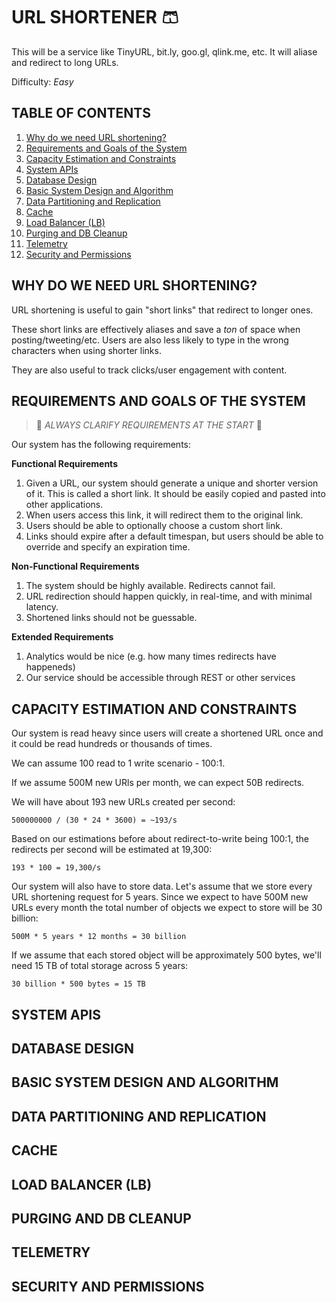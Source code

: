 # URL SHORTENER 🩳

This will be a service like TinyURL, bit.ly, goo.gl, qlink.me, etc. It will aliase and redirect to long URLs.

Difficulty: _Easy_

## TABLE OF CONTENTS

1. [Why do we need URL shortening?](#why-do-we-need-url-shortening)
2. [Requirements and Goals of the System](#requirements-and-goals-of-the-system)
3. [Capacity Estimation and Constraints](#capacity-estimation-and-constraints)
4. [System APIs](#system-apis)
5. [Database Design](#database-design)
6. [Basic System Design and Algorithm](#basic-system-design-and-algorithm)
7. [Data Partitioning and Replication](#data-partitioning-and-replication)
8. [Cache](#cache)
9. [Load Balancer (LB)](#load-balancer-lb)
10. [Purging and DB Cleanup](#purging-and-db-cleanup)
11. [Telemetry](#telemetry)
12. [Security and Permissions](#security-and-permissions)

## WHY DO WE NEED URL SHORTENING?

URL shortening is useful to gain "short links" that redirect to longer ones.

These short links are effectively aliases and save a _ton_ of space when posting/tweeting/etc. Users are also less likely to type in the wrong characters when using shorter links.

They are also useful to track clicks/user engagement with content.

## REQUIREMENTS AND GOALS OF THE SYSTEM

> 🚧 _ALWAYS CLARIFY REQUIREMENTS AT THE START_ 🚧

Our system has the following requirements:

**Functional Requirements**

1. Given a URL, our system should generate a unique and shorter version of it. This is called a short link. It should be easily copied and pasted into other applications.
2. When users access this link, it will redirect them to the original link.
3. Users should be able to optionally choose a custom short link.
4. Links should expire after a default timespan, but users should be able to override and specify an expiration time.

**Non-Functional Requirements**

1. The system should be highly available. Redirects cannot fail.
2. URL redirection should happen quickly, in real-time, and with minimal latency.
3. Shortened links should not be guessable.

**Extended Requirements**

1. Analytics would be nice (e.g. how many times redirects have happeneds)
2. Our service should be accessible through REST or other services

## CAPACITY ESTIMATION AND CONSTRAINTS

Our system is read heavy since users will create a shortened URL once and it could be read hundreds or thousands of times.

We can assume 100 read to 1 write scenario - 100:1.

If we assume 500M new URls per month, we can expect 50B redirects.

We will have about 193 new URLs created per second:

```
500000000 / (30 * 24 * 3600) = ~193/s
```

Based on our estimations before about redirect-to-write being 100:1, the redirects per second will be estimated at 19,300:

```
193 * 100 = 19,300/s
```

Our system will also have to store data. Let's assume that we store every URL shortening request for 5 years. Since we expect to have 500M new URLs every month the total number of objects we expect to store will be 30 billion:

```
500M * 5 years * 12 months = 30 billion
```

If we assume that each stored object will be approximately 500 bytes, we'll need 15 TB of total storage across 5 years:

```
30 billion * 500 bytes = 15 TB
```

## SYSTEM APIS

## DATABASE DESIGN

## BASIC SYSTEM DESIGN AND ALGORITHM

## DATA PARTITIONING AND REPLICATION

## CACHE

## LOAD BALANCER (LB)

## PURGING AND DB CLEANUP

## TELEMETRY

## SECURITY AND PERMISSIONS

```

```

